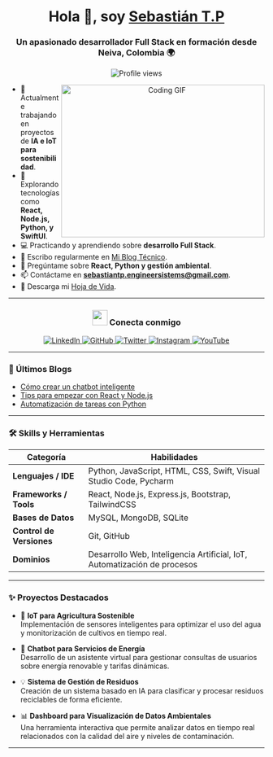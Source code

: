 <h1 align="center">Hola 👋, soy <a href="https://github.com/SebastianTejada" target="_blank">Sebastián T.P</a></h1>
<h3 align="center">Un apasionado desarrollador Full Stack en formación desde Neiva, Colombia 🌍</h3>

<p align="center">
  <img src="https://komarev.com/ghpvc/?username=SebastianTejada&label=Profile%20views&color=0e75b6&style=flat" alt="Profile views" />
</p>

<a align="center">
  <img align="right" src="https://media.giphy.com/media/SWoSkN6DxTszqIKEqv/giphy.gif" width="400" height="300" alt="Coding GIF" />
</a>

- 🔭 Actualmente trabajando en proyectos de **IA e IoT para sostenibilidad**.
- 🌱 Explorando tecnologías como **React, Node.js, Python, y SwiftUI**.
- 💻 Practicando y aprendiendo sobre **desarrollo Full Stack**.
- 📝 Escribo regularmente en [Mi Blog Técnico](https://dev.to/SebastianTejada).
- 💬 Pregúntame sobre **React, Python y gestión ambiental**.
- 📫 Contáctame en **sebastiantp.engineersistems@gmail.com**.
- 📄 Descarga mi [Hoja de Vida](https://www.canva.com/design/DAGOCAfX_8s/wtiCU49ylVDPQaZMeIgzXw/view?utm_content=DAGOCAfX_8s&utm_campaign=designshare&utm_medium=link2&utm_source=uniquelinks&utlId=h42a169bd7e).

---

<h3 align="center"><img src="https://media.giphy.com/media/iY8CRBdQXODJSCERIr/giphy.gif" width="30"> Conecta conmigo</h3>
<p align="center">
  <a href="www.linkedin.com/in/sebastian-tejada-paniagua-7a971a272" target="_blank">
    <img src="https://img.icons8.com/doodle/40/000000/linkedin--v2.png" alt="LinkedIn" />
  </a>
  <a href="https://github.com/SebastianTejada" target="_blank">
    <img src="https://img.icons8.com/doodle/40/000000/github--v1.png" alt="GitHub" />
  </a>
  <a href="https://twitter.com/SebastianTejada" target="_blank">
    <img src="https://img.icons8.com/doodle/40/000000/twitter-squared--v2.png" alt="Twitter" />
  </a>
  <a href="https://instagram.com/SebastianTejada" target="_blank">
    <img src="https://img.icons8.com/doodle/40/000000/instagram-new--v2.png" alt="Instagram" />
  </a>
  <a href="https://youtube.com/SebastianTejada" target="_blank">
    <img src="https://img.icons8.com/doodle/40/000000/youtube--v2.png" alt="YouTube" />
  </a>
</p>

---

### 📝 Últimos Blogs
- [Cómo crear un chatbot inteligente](https://dev.to/SebastianTejada/chatbot-inteligente)
- [Tips para empezar con React y Node.js](https://dev.to/SebastianTejada/react-nodejs-tips)
- [Automatización de tareas con Python](https://dev.to/SebastianTejada/python-automation)

---

### 🛠️ Skills y Herramientas
| Categoría             | Habilidades              |
|-----------------------|--------------------------|
| **Lenguajes / IDE**   | Python, JavaScript, HTML, CSS, Swift, Visual Studio Code, Pycharm |
| **Frameworks / Tools**| React, Node.js, Express.js, Bootstrap, TailwindCSS |
| **Bases de Datos**    | MySQL, MongoDB, SQLite   |
| **Control de Versiones** | Git, GitHub            |
| **Dominios**          | Desarrollo Web, Inteligencia Artificial, IoT, Automatización de procesos |

---

### ✨ Proyectos Destacados
- 🌱 **IoT para Agricultura Sostenible**  
  Implementación de sensores inteligentes para optimizar el uso del agua y monitorización de cultivos en tiempo real.
  
- 🔭 **Chatbot para Servicios de Energía**  
  Desarrollo de un asistente virtual para gestionar consultas de usuarios sobre energía renovable y tarifas dinámicas.

- 💡 **Sistema de Gestión de Residuos**  
  Creación de un sistema basado en IA para clasificar y procesar residuos reciclables de forma eficiente.

- 📊 **Dashboard para Visualización de Datos Ambientales**  
  Una herramienta interactiva que permite analizar datos en tiempo real relacionados con la calidad del aire y niveles de contaminación.

---
